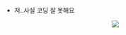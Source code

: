 - 저..사실 코딩 잘 못해요
<div align=center> 
  <img src="https://img.shields.io/badge/python-white?style=flat&logo=Python&logoColor=3776AB"/>

  
